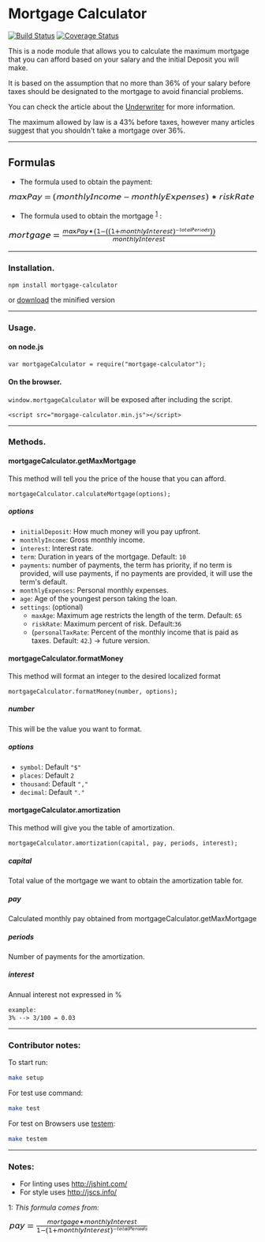 # Mortgage Calculator

[![Build Status](https://travis-ci.org/cristobal-io/mortgage-calculator.svg)](https://travis-ci.org/cristobal-io/mortgage-calculator) [![Coverage Status](https://coveralls.io/repos/cristobal-io/mortgage-calculator/badge.svg?branch=master&service=github)](https://coveralls.io/github/cristobal-io/mortgage-calculator?branch=master)

This is a node module that allows you to calculate the maximum mortgage that you can afford based on your salary and the initial Deposit you will make.

It is based on the assumption that no more than 36% of your salary before taxes should be designated to the mortgage to avoid financial problems.

You can check the article about the [Underwriter](http://www.realtor.com/advice/the-underwriter-unseen-approver-of-your-mortgage/) for more information.

The maximum allowed by law is a 43% before taxes, however many articles suggest that you shouldn't take a mortgage over 36%.

---

## Formulas

- The formula used to obtain the payment:

![payment](./img/max_payment_formula.png)

- The formula used to obtain the mortgage <sup>[1](#formula)</sup> :

![mortgage_formula](./img/mortgage_formula.png)

---

### Installation.

    npm install mortgage-calculator

or [download](https://raw.githubusercontent.com/cristobal-io/mortgage-calculator/master/dist/mortgage-calculator.min.js) the minified version

---

### Usage.

#### on node.js

    var mortgageCalculator = require("mortgage-calculator");

#### On the browser.

`window.mortgageCalculator` will be exposed after including the script.

    <script src="morgage-calculator.min.js"></script>

---

### Methods.

#### mortgageCalculator.getMaxMortgage

This method will tell you the price of the house that you can afford.

```
mortgageCalculator.calculateMortgage(options);
```

##### options

- `initialDeposit`: How much money will you pay upfront.
- `monthlyIncome`: Gross monthly income.
- `interest`: Interest rate.
- `term`: Duration in years of the mortgage. Default: `10`
- `payments`: number of payments, the term has priority, if no term is provided, will use payments, if no payments are provided, it will use the term's default.
- `monthlyExpenses`: Personal monthly expenses.
- `age`: Age of the youngest person taking the loan.
- `settings`: (optional)
    + `maxAge`: Maximum age restricts the length of the term. Default: `65`
    + `riskRate`: Maximum percent of risk. Default:`36`
    + (`personalTaxRate`: Percent of the monthly income that is paid as taxes. Default: `42`.) -> future version.

#### mortgageCalculator.formatMoney

This method will format an integer to the desired localized format

```
mortgageCalculator.formatMoney(number, options);
```

##### number

This will be the value you want to format.

##### options

- `symbol`: Default `"$"`
- `places`: Default `2`
- `thousand`: Default `","`
- `decimal`: Default `"."`

#### mortgageCalculator.amortization

This method will give you the table of amortization.

```
mortgageCalculator.amortization(capital, pay, periods, interest);
```

##### capital

Total value of the mortgage we want to obtain the amortization table for.

##### pay

Calculated monthly pay obtained from mortgageCalculator.getMaxMortgage

##### periods

Number of payments for the amortization.

##### interest

Annual interest not expressed in %

    example:
    3% --> 3/100 = 0.03

---

### Contributor notes:

To start run:

```bash
make setup
```

For test use command:

```bash
make test
```

For test on Browsers use [testem](https://github.com/airportyh/testem):

```bash
make testem
```

---

### Notes:

- For linting uses http://jshint.com/
- For style uses http://jscs.info/ 

<a name="formula">1</a>: _This formula comes from:_

 ![payment](./img/payment_mortgage_formula.png)
